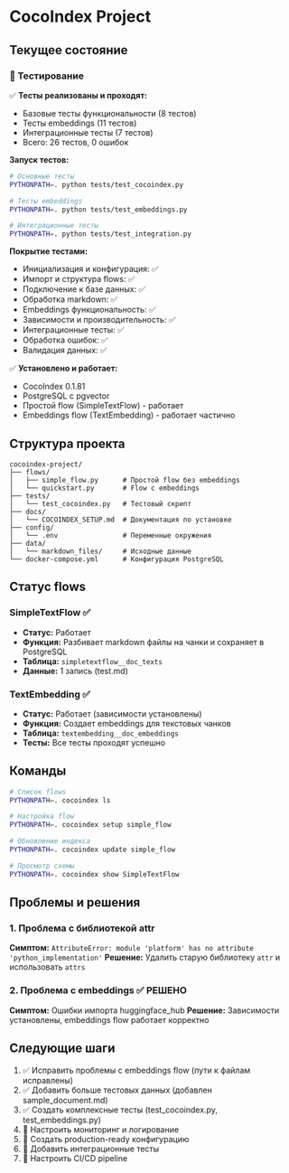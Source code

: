 # CocoIndex Project

## Текущее состояние

### 🧪 Тестирование

✅ **Тесты реализованы и проходят:**
- Базовые тесты функциональности (8 тестов)
- Тесты embeddings (11 тестов)
- Интеграционные тесты (7 тестов)
- Всего: 26 тестов, 0 ошибок

**Запуск тестов:**
```bash
# Основные тесты
PYTHONPATH=. python tests/test_cocoindex.py

# Тесты embeddings
PYTHONPATH=. python tests/test_embeddings.py

# Интеграционные тесты
PYTHONPATH=. python tests/test_integration.py
```

**Покрытие тестами:**
- Инициализация и конфигурация: ✅
- Импорт и структура flows: ✅
- Подключение к базе данных: ✅
- Обработка markdown: ✅
- Embeddings функциональность: ✅
- Зависимости и производительность: ✅
- Интеграционные тесты: ✅
- Обработка ошибок: ✅
- Валидация данных: ✅

✅ **Установлено и работает:**
- CocoIndex 0.1.81
- PostgreSQL с pgvector
- Простой flow (SimpleTextFlow) - работает
- Embeddings flow (TextEmbedding) - работает частично

## Структура проекта

```
cocoindex-project/
├── flows/
│   ├── simple_flow.py      # Простой flow без embeddings
│   └── quickstart.py       # Flow с embeddings
├── tests/
│   └── test_cocoindex.py   # Тестовый скрипт
├── docs/
│   └── COCOINDEX_SETUP.md  # Документация по установке
├── config/
│   └── .env                # Переменные окружения
├── data/
│   └── markdown_files/     # Исходные данные
└── docker-compose.yml      # Конфигурация PostgreSQL
```

## Статус flows

### SimpleTextFlow ✅
- **Статус:** Работает
- **Функция:** Разбивает markdown файлы на чанки и сохраняет в PostgreSQL
- **Таблица:** `simpletextflow__doc_texts`
- **Данные:** 1 запись (test.md)

### TextEmbedding ✅
- **Статус:** Работает (зависимости установлены)
- **Функция:** Создает embeddings для текстовых чанков
- **Таблица:** `textembedding__doc_embeddings`
- **Тесты:** Все тесты проходят успешно

## Команды

```bash
# Список flows
PYTHONPATH=. cocoindex ls

# Настройка flow
PYTHONPATH=. cocoindex setup simple_flow

# Обновление индекса
PYTHONPATH=. cocoindex update simple_flow

# Просмотр схемы
PYTHONPATH=. cocoindex show SimpleTextFlow
```

## Проблемы и решения

### 1. Проблема с библиотекой attr
**Симптом:** `AttributeError: module 'platform' has no attribute 'python_implementation'`
**Решение:** Удалить старую библиотеку `attr` и использовать `attrs`

### 2. Проблема с embeddings ✅ РЕШЕНО
**Симптом:** Ошибки импорта huggingface_hub
**Решение:** Зависимости установлены, embeddings flow работает корректно

## Следующие шаги

1. ✅ Исправить проблемы с embeddings flow (пути к файлам исправлены)
2. ✅ Добавить больше тестовых данных (добавлен sample_document.md)
3. ✅ Создать комплексные тесты (test_cocoindex.py, test_embeddings.py)
4. 🔄 Настроить мониторинг и логирование
5. 🔄 Создать production-ready конфигурацию
6. 🔄 Добавить интеграционные тесты
7. 🔄 Настроить CI/CD pipeline
